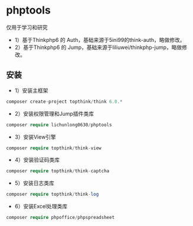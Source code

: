# phptools
仅用于学习和研究
* 1）基于Thinkphp6 的 Auth，基础来源于5ini99的think-auth，略做修改。
* 2）基于Thinkphp6 的 Jump，基础来源于liliuwei/thinkphp-jump，略做修改。
## 安装
* 1）安装主框架
~~~php
composer create-project topthink/think 6.0.*
~~~
* 2）安装权限管理和Jump插件类库
~~~php
composer require lichunlong0630/phptools
~~~
* 3）安装View引擎
~~~php
composer require topthink/think-view
~~~
* 4）安装验证码类库
~~~php
composer require topthink/think-captcha
~~~
* 5）安装日志类库
~~~php
composer require topthink/think-log
~~~
* 6）安装Excel处理类库
~~~php
composer require phpoffice/phpspreadsheet
~~~
